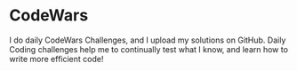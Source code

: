 # CodeWars
I do daily CodeWars Challenges, and I upload my solutions on GitHub. Daily Coding challenges help me to continually test what I know, and learn how to write more efficient code! 
